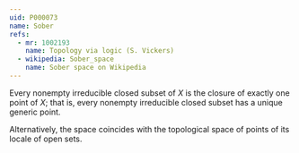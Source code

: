 ```yaml
---
uid: P000073
name: Sober
refs:
  - mr: 1002193    
    name: Topology via logic (S. Vickers)
  - wikipedia: Sober_space
    name: Sober space on Wikipedia
---
```


Every nonempty irreducible closed subset of $X$ is the closure of exactly one point of $X$; that is, every nonempty irreducible closed subset has a unique generic point.

Alternatively, the space coincides with the topological space of points of its locale of open sets.
